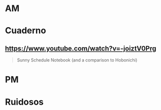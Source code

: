 # AM
# Cuaderno

## https://www.youtube.com/watch?v=-joiztV0Prg

> Sunny Schedule Notebook (and a comparison to Hobonichi) 

# PM
# Ruidosos
